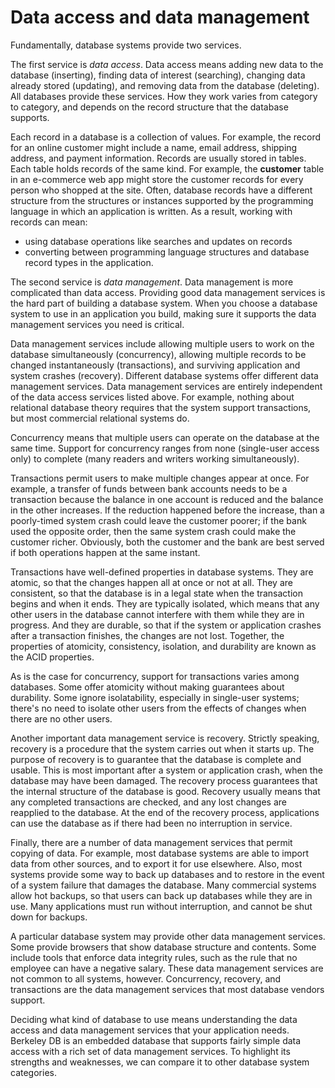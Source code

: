 # Data access and data management

Fundamentally, database systems provide two services.

The first service is _data access_. Data access means adding new data to the database (inserting), finding data of interest (searching), changing data already stored (updating), and removing data from the database (deleting). All databases provide these services. How they work varies from category to category, and depends on the record structure that the database supports.

Each record in a database is a collection of values. For example, the record for an online customer might include a name, email address, shipping address, and payment information. Records are usually stored in tables. Each table holds records of the same kind. For example, the __customer__ table in an e-commerce web app might store the customer records for every person who shopped at the site. Often, database records have a different structure from the structures or instances supported by the programming language in which an application is written. As a result, working with records can mean:

- using database operations like searches and updates on records
- converting between programming language structures and database record types in the application.

The second service is _data management_. Data management is more complicated than data access. Providing good data management services is the hard part of building a database system. When you choose a database system to use in an application you build, making sure it supports the data management services you need is critical.

Data management services include allowing multiple users to work on the database simultaneously (concurrency), allowing multiple records to be changed instantaneously (transactions), and surviving application and system crashes (recovery). Different database systems offer different data management services. Data management services are entirely independent of the data access services listed above. For example, nothing about relational database theory requires that the system support transactions, but most commercial relational systems do.

Concurrency means that multiple users can operate on the database at the same time. Support for concurrency ranges from none (single-user access only) to complete (many readers and writers working simultaneously).

Transactions permit users to make multiple changes appear at once. For example, a transfer of funds between bank accounts needs to be a transaction because the balance in one account is reduced and the balance in the other increases. If the reduction happened before the increase, than a poorly-timed system crash could leave the customer poorer; if the bank used the opposite order, then the same system crash could make the customer richer. Obviously, both the customer and the bank are best served if both operations happen at the same instant.

Transactions have well-defined properties in database systems. They are atomic, so that the changes happen all at once or not at all. They are consistent, so that the database is in a legal state when the transaction begins and when it ends. They are typically isolated, which means that any other users in the database cannot interfere with them while they are in progress. And they are durable, so that if the system or application crashes after a transaction finishes, the changes are not lost. Together, the properties of atomicity, consistency, isolation, and durability are known as the ACID properties.

As is the case for concurrency, support for transactions varies among databases. Some offer atomicity without making guarantees about durability. Some ignore isolatability, especially in single-user systems; there's no need to isolate other users from the effects of changes when there are no other users.

Another important data management service is recovery. Strictly speaking, recovery is a procedure that the system carries out when it starts up. The purpose of recovery is to guarantee that the database is complete and usable. This is most important after a system or application crash, when the database may have been damaged. The recovery process guarantees that the internal structure of the database is good. Recovery usually means that any completed transactions are checked, and any lost changes are reapplied to the database. At the end of the recovery process, applications can use the database as if there had been no interruption in service.

Finally, there are a number of data management services that permit copying of data. For example, most database systems are able to import data from other sources, and to export it for use elsewhere. Also, most systems provide some way to back up databases and to restore in the event of a system failure that damages the database. Many commercial systems allow hot backups, so that users can back up databases while they are in use. Many applications must run without interruption, and cannot be shut down for backups.

A particular database system may provide other data management services. Some provide browsers that show database structure and contents. Some include tools that enforce data integrity rules, such as the rule that no employee can have a negative salary. These data management services are not common to all systems, however. Concurrency, recovery, and transactions are the data management services that most database vendors support.

Deciding what kind of database to use means understanding the data access and data management services that your application needs. Berkeley DB is an embedded database that supports fairly simple data access with a rich set of data management services. To highlight its strengths and weaknesses, we can compare it to other database system categories.